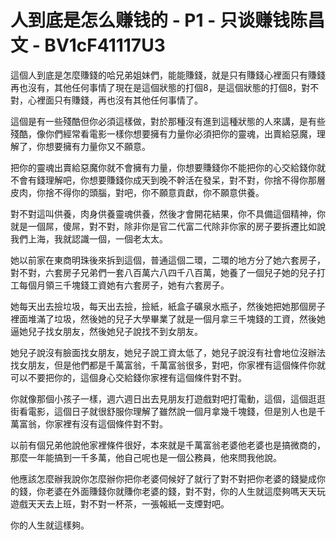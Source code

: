 # 人到底是怎么赚钱的 - P1 - 只谈赚钱陈昌文 - BV1cF41117U3

這個人到底是怎麼賺錢的哈兄弟姐妹們，能能賺錢，就是只有賺錢心裡面只有賺錢再也沒有，其他任何事情了現在是這個狀態的打個8，是這個狀態的打個8，對不對，心裡面只有賺錢，再也沒有其他任何事情了。

這個是有一些殘酷但你必須這樣做，對於那種沒有進到這種狀態的人來講，是有些殘酷，像你們經常看電影一樣你想要擁有力量你必須把你的靈魂，出賣給惡魔，理解了，你想要擁有力量你又不願意。

把你的靈魂出賣給惡魔你就不會擁有力量，你想要賺錢你不能把你的心交給錢你就不會有錢理解吧，你想要賺錢你成天到晚不幹活在發呆，對不對，你捨不得你那層皮肉，你捨不得你的頭腦，對吧，你不願意貢獻，你不願意供養。

對不對這叫供養，肉身供養靈魂供養，然後才會開花結果，你不具備這個精神，你就是一個屌，傻屌，對不對，除非你是官二代富二代除非你家的房子要拆遷比如說我們上海，我就認識一個，一個老太太。

她以前家在東商明珠後來拆到這個，普通這個二環，二環的地方分了她六套房子，對不對，六套房子兄弟們一套八百萬六八四千八百萬，她養了一個兒子她的兒子打工每個月領三千塊錢工資她有六套房子，她有六套房子。

她每天出去撿垃圾，每天出去撿，撿紙，紙盒子礦泉水瓶子，然後她把她那個房子裡面堆滿了垃圾，然後她的兒子大學畢業了就是一個月拿三千塊錢的工資，然後她逼她兒子找女朋友，然後她兒子說找不到女朋友。

她兒子說沒有臉面找女朋友，她兒子說工資太低了，她兒子說沒有社會地位沒辦法找女朋友，但是他們都是千萬富翁，千萬富翁很多，對吧，你家裡有這個條件你就可以不要把你的，這個身心交給錢你家裡有這個條件對不對。

你就像那個小孩子一樣，週六週日出去見朋友打遊戲對吧打電動，這個，這個逛逛街看電影，這個日子就很舒服你理解了雖然說一個月拿幾千塊錢，但是別人也是千萬富翁，你家裡有沒有這個條件對不對。

以前有個兄弟他說他家裡條件很好，本來就是千萬富翁老婆他老婆也是搞微商的，那麼一年能搞到一千多萬，他自己呢也是一個公務員，他來問我他說。

他應該怎麼辦我說你怎麼辦你把你老婆伺候好了就行了對不對把你老婆的錢變成你的錢，你老婆在外面賺錢你就賺你老婆的錢，對不對，你的人生就這麼夠嗎天天玩遊戲天天去上班，對不對一杯茶，一張報紙一支煙對吧。

你的人生就這樣夠。